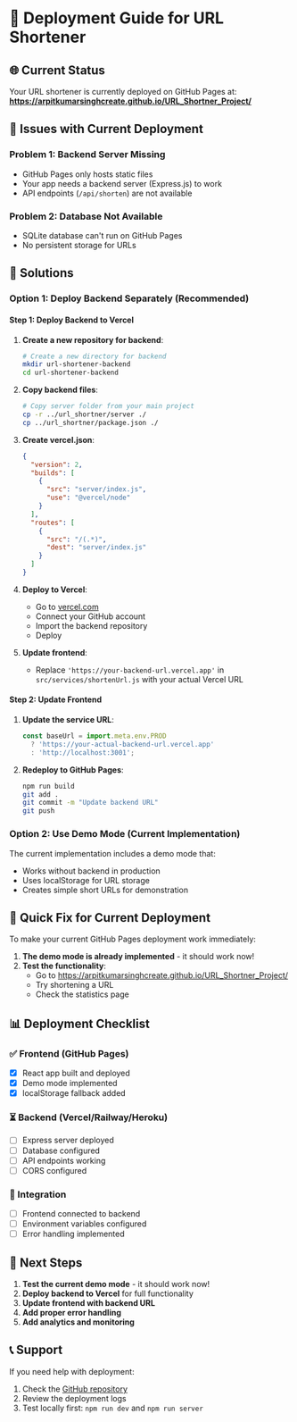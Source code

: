 # 🚀 Deployment Guide for URL Shortener

## 🌐 Current Status

Your URL shortener is currently deployed on GitHub Pages at:
**https://arpitkumarsinghcreate.github.io/URL_Shortner_Project/**

## 🚨 Issues with Current Deployment

### Problem 1: Backend Server Missing
- GitHub Pages only hosts static files
- Your app needs a backend server (Express.js) to work
- API endpoints (`/api/shorten`) are not available

### Problem 2: Database Not Available
- SQLite database can't run on GitHub Pages
- No persistent storage for URLs

## 🔧 Solutions

### Option 1: Deploy Backend Separately (Recommended)

#### Step 1: Deploy Backend to Vercel

1. **Create a new repository for backend**:
   ```bash
   # Create a new directory for backend
   mkdir url-shortener-backend
   cd url-shortener-backend
   ```

2. **Copy backend files**:
   ```bash
   # Copy server folder from your main project
   cp -r ../url_shortner/server ./
   cp ../url_shortner/package.json ./
   ```

3. **Create vercel.json**:
   ```json
   {
     "version": 2,
     "builds": [
       {
         "src": "server/index.js",
         "use": "@vercel/node"
       }
     ],
     "routes": [
       {
         "src": "/(.*)",
         "dest": "server/index.js"
       }
     ]
   }
   ```

4. **Deploy to Vercel**:
   - Go to [vercel.com](https://vercel.com)
   - Connect your GitHub account
   - Import the backend repository
   - Deploy

5. **Update frontend**:
   - Replace `'https://your-backend-url.vercel.app'` in `src/services/shortenUrl.js` with your actual Vercel URL

#### Step 2: Update Frontend

1. **Update the service URL**:
   ```javascript
   const baseUrl = import.meta.env.PROD 
     ? 'https://your-actual-backend-url.vercel.app'
     : 'http://localhost:3001';
   ```

2. **Redeploy to GitHub Pages**:
   ```bash
   npm run build
   git add .
   git commit -m "Update backend URL"
   git push
   ```

### Option 2: Use Demo Mode (Current Implementation)

The current implementation includes a demo mode that:
- Works without backend in production
- Uses localStorage for URL storage
- Creates simple short URLs for demonstration

## 🎯 Quick Fix for Current Deployment

To make your current GitHub Pages deployment work immediately:

1. **The demo mode is already implemented** - it should work now!
2. **Test the functionality**:
   - Go to https://arpitkumarsinghcreate.github.io/URL_Shortner_Project/
   - Try shortening a URL
   - Check the statistics page

## 📊 Deployment Checklist

### ✅ Frontend (GitHub Pages)
- [x] React app built and deployed
- [x] Demo mode implemented
- [x] localStorage fallback added

### ⏳ Backend (Vercel/Railway/Heroku)
- [ ] Express server deployed
- [ ] Database configured
- [ ] API endpoints working
- [ ] CORS configured

### 🔗 Integration
- [ ] Frontend connected to backend
- [ ] Environment variables configured
- [ ] Error handling implemented

## 🚀 Next Steps

1. **Test the current demo mode** - it should work now!
2. **Deploy backend to Vercel** for full functionality
3. **Update frontend with backend URL**
4. **Add proper error handling**
5. **Add analytics and monitoring**

## 📞 Support

If you need help with deployment:
1. Check the [GitHub repository](https://github.com/Arpitkumarsinghcreate/URL_Shortner_Project)
2. Review the deployment logs
3. Test locally first: `npm run dev` and `npm run server`
